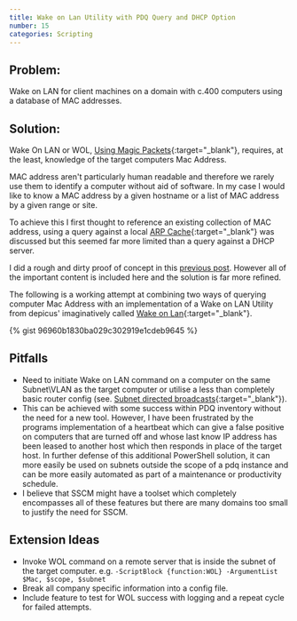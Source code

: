 ```yaml
---
title: Wake on Lan Utility with PDQ Query and DHCP Option
number: 15
categories: Scripting
---
```


## Problem:
Wake on LAN for client machines on a domain with c.400 computers using a database of MAC addresses.

## Solution:
Wake On LAN or WOL, [Using Magic Packets](https://en.wikipedia.org/wiki/Wake-on-LAN#Magic_packet){:target="_blank"},
requires, at the least, knowledge of the target computers Mac Address.

MAC address aren't particularly human readable and therefore we rarely use them to identify a computer without aid of software.  In my case I would like to know a MAC address by a given hostname or a list of MAC address by a given range or site.

To achieve this I first thought to reference an existing collection of MAC address,
using a query against a local [ARP Cache](https://en.wikipedia.org/wiki/Address_Resolution_Protocol#Example){:target="_blank"}
was discussed but this seemed far more limited than a query against a DHCP server.

I did a rough and dirty proof of concept in this [previous post](/scripting/wake-on-lan-with-dhcp-utility.html).  However all of the important content is included here and the solution is far more refined.

The following is a working attempt at combining two ways of querying computer Mac Address with an implementation of a Wake on LAN Utility
from depicus' imaginatively called [Wake on Lan](https://www.depicus.com/wake-on-lan/){:target="_blank"}.

{% gist 96960b1830ba029c302919e1cdeb9645 %}

## Pitfalls

  -  Need to initiate Wake on LAN command on a computer on the same Subnet\VLAN as the target computer or utilise a less than completely basic router config (see. [Subnet directed broadcasts](https://en.wikipedia.org/wiki/Wake-on-LAN#Subnet_directed_broadcasts){:target="_blank"}).
  -  This can be achieved with some success within PDQ inventory without the need for a new tool.  However, I have been frustrated by the programs implementation of a heartbeat which can give a false positive on computers that are turned off and whose last know IP address has been leased to another host which then responds in place of the target host.  In further defense of this additional PowerShell solution, it can more easily be used on subnets outside the scope of a pdq instance and can be more easily automated as part of a maintenance or productivity schedule.
  -  I believe that SSCM might have a toolset which completely encompasses all of these features but there are many domains too small to justify the need for SSCM.

## Extension Ideas

  -  Invoke WOL command on a remote server that is inside the subnet of the target computer. e.g. `-ScriptBlock {function:WOL} -ArgumentList $Mac, $scope, $subnet`
  -  Break all company specific information into a config file.
  -  Include feature to test for WOL success with logging and a repeat cycle for failed attempts.
